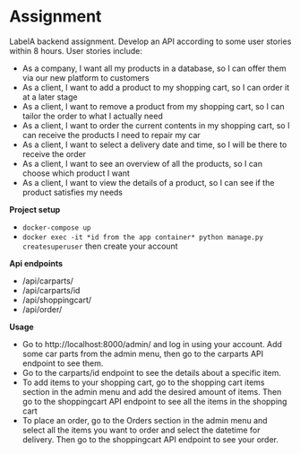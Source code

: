 # Assignment

LabelA backend assignment. Develop an API according to some user stories within 8 hours. User stories include:

- As a company, I want all my products in a database, so I can offer them via our new platform to customers
- As a client, I want to add a product to my shopping cart, so I can order it at a later stage
- As a client, I want to remove a product from my shopping cart, so I can tailor the order to what I actually need
- As a client, I want to order the current contents in my shopping cart, so I can receive the products I need to repair my car
- As a client, I want to select a delivery date and time, so I will be there to receive the order
- As a client, I want to see an overview of all the products, so I can choose which product I want
- As a client, I want to view the details of a product, so I can see if the product satisfies my needs

**Project setup**

- `docker-compose up`
- `docker exec -it *id from the app container* python manage.py createsuperuser` then create your account

**Api endpoints**

- /api/carparts/
- /api/carparts/id
- /api/shoppingcart/
- /api/order/

**Usage**

- Go to http://localhost:8000/admin/ and log in using your account. Add some car parts from the admin menu, then go to the carparts API endpoint to see them.
- Go to the carparts/id endpoint to see the details about a specific item.
- To add items to your shopping cart, go to the shopping cart items section in the admin menu and add the desired amount of items. Then go to the shoppingcart API endpoint to see all the items in the shopping cart
- To place an order, go to the Orders section in the admin menu and select all the items you want to order and select the datetime for delivery. Then go to the shoppingcart API endpoint to see your order.
